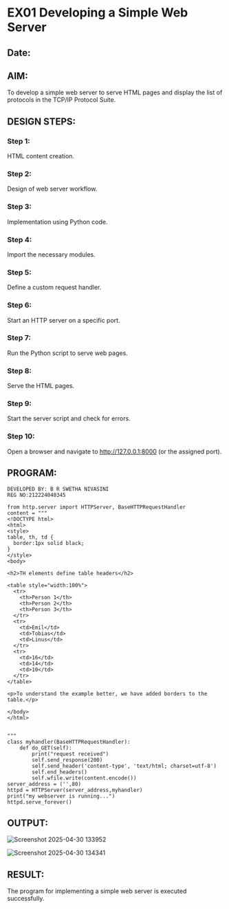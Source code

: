 # EX01 Developing a Simple Web Server
## Date:

## AIM:
To develop a simple web server to serve HTML pages and display the list of protocols in the TCP/IP Protocol Suite.

## DESIGN STEPS:
### Step 1: 
HTML content creation.

### Step 2:
Design of web server workflow.

### Step 3:
Implementation using Python code.

### Step 4:
Import the necessary modules.

### Step 5:
Define a custom request handler.

### Step 6:
Start an HTTP server on a specific port.

### Step 7:
Run the Python script to serve web pages.

### Step 8:
Serve the HTML pages.

### Step 9:
Start the server script and check for errors.

### Step 10:
Open a browser and navigate to http://127.0.0.1:8000 (or the assigned port).

## PROGRAM:
```
DEVELOPED BY: B R SWETHA NIVASINI
REG NO:212224040345
```


```
from http.server import HTTPServer, BaseHTTPRequestHandler
content = """
<!DOCTYPE html>
<html>
<style>
table, th, td {
  border:1px solid black;
}
</style>
<body>

<h2>TH elements define table headers</h2>

<table style="width:100%">
  <tr>
    <th>Person 1</th>
    <th>Person 2</th>
    <th>Person 3</th>
  </tr>
  <tr>
    <td>Emil</td>
    <td>Tobias</td>
    <td>Linus</td>
  </tr>
  <tr>
    <td>16</td>
    <td>14</td>
    <td>10</td>
  </tr>
</table>

<p>To understand the example better, we have added borders to the table.</p>

</body>
</html>


"""
class myhandler(BaseHTTPRequestHandler):
    def do_GET(self):
        print("request received")
        self.send_response(200)
        self.send_header('content-type', 'text/html; charset=utf-8')
        self.end_headers()
        self.wfile.write(content.encode())
server_address = ('',80)
httpd = HTTPServer(server_address,myhandler)
print("my webserver is running...")
httpd.serve_forever()
```


## OUTPUT:

![Screenshot 2025-04-30 133952](https://github.com/user-attachments/assets/1664c95a-26a0-4bdc-b65c-89bdb565284e)

![Screenshot 2025-04-30 134341](https://github.com/user-attachments/assets/4c9441db-e2a9-40fa-bbaf-7d2e621c3a38)




## RESULT:
The program for implementing a simple web server is executed successfully.
